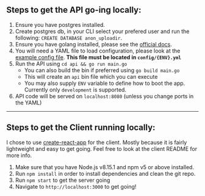## Steps to get the API go-ing locally:

1. Ensure you have postgres installed.
1. Create postgres db, in your CLI select your prefered user and run the following:
    `CREATE DATABASE anon_uploadir`.
1. Ensure you have golang installed, please see the [official docs]('https://golang.org/doc/install?download=go1.15.3.darwin-amd64.pkg').
1. You will need a YAML file to load configuration, please look at the [example config file](api/config/development.yml.example). **This file must be located in `config/{ENV}.yml`**
1. Run the API using `cd api && go run main.go`
    - You can also build the bin if preferred using `go build main.go` 
    - This will create an `api` bin file which you can execute
    - You may also supply `ENV` variable to define how to boot the app. Currently only `development` is supported.
1. API code will be served on `localhost:8080` (unless you change ports in the YAML)

---
## Steps to get the Client running locally:

I chose to use [create-react-app](https://reactjs.org/docs/create-a-new-react-app.html) for the client. Mostly because it is fairly lightweight and easy to get going. Feel free to look at the client README for more info.

1.  Make sure that you have Node.js v8.15.1 and npm v5 or above installed.
1.  Run `npm install` in order to install dependencies and clean the git repo.
1.  Run `npm start` to get the server going
1.  Navigate to `http://localhost:3000` to get going!

